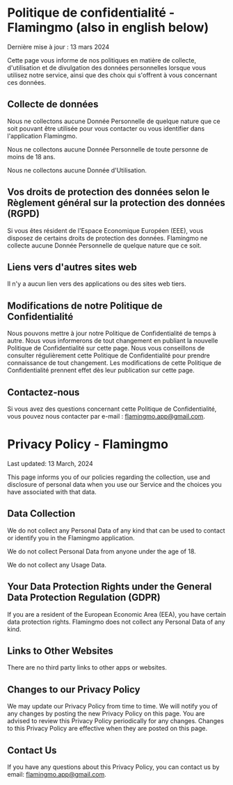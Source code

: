# Politique de confidentialité - Flamingmo (also in english below)

Dernière mise à jour : 13 mars 2024

Cette page vous informe de nos politiques en matière de collecte, d'utilisation et de divulgation des données personnelles lorsque vous utilisez notre service, ainsi que des choix qui s'offrent à vous concernant ces données.

## Collecte de données
Nous ne collectons aucune Donnée Personnelle de quelque nature que ce soit pouvant être utilisée pour vous contacter ou vous identifier dans l'application Flamingmo.

Nous ne collectons aucune Donnée Personnelle de toute personne de moins de 18 ans.

Nous ne collectons aucune Donnée d'Utilisation.

## Vos droits de protection des données selon le Règlement général sur la protection des données (RGPD)
Si vous êtes résident de l'Espace Economique Européen (EEE), vous disposez de certains droits de protection des données. Flamingmo ne collecte aucune Donnée Personnelle de quelque nature que ce soit.

## Liens vers d'autres sites web
Il n'y a aucun lien vers des applications ou des sites web tiers.

## Modifications de notre Politique de Confidentialité
Nous pouvons mettre à jour notre Politique de Confidentialité de temps à autre. Nous vous informerons de tout changement en publiant la nouvelle Politique de Confidentialité sur cette page.
Nous vous conseillons de consulter régulièrement cette Politique de Confidentialité pour prendre connaissance de tout changement. Les modifications de cette Politique de Confidentialité prennent effet dès leur publication sur cette page.

## Contactez-nous
Si vous avez des questions concernant cette Politique de Confidentialité, vous pouvez nous contacter par e-mail : flamingmo.app@gmail.com.




# Privacy Policy - Flamingmo


Last updated: 13 March, 2024

This page informs you of our policies regarding the collection, use and disclosure of personal data when you use our Service and the choices you have associated with that data.

## Data Collection
We do not collect any Personal Data of any kind that can be used to contact or identify you in the Flamingmo application. 

We do not collect Personal Data from anyone under the age of 18.

We do not collect any Usage Data.

## Your Data Protection Rights under the General Data Protection Regulation (GDPR)
If you are a resident of the European Economic Area (EEA), you have certain data protection rights. Flamingmo does not collect any Personal Data of any kind.

## Links to Other Websites
There are no third party links to other apps or websites. 

## Changes to our Privacy Policy
We may update our Privacy Policy from time to time. We will notify you of any changes by posting the new Privacy Policy on this page.
You are advised to review this Privacy Policy periodically for any changes. Changes to this Privacy Policy are effective when they are posted on this page.

## Contact Us
If you have any questions about this Privacy Policy, you can contact us by email: flamingmo.app@gmail.com. 
